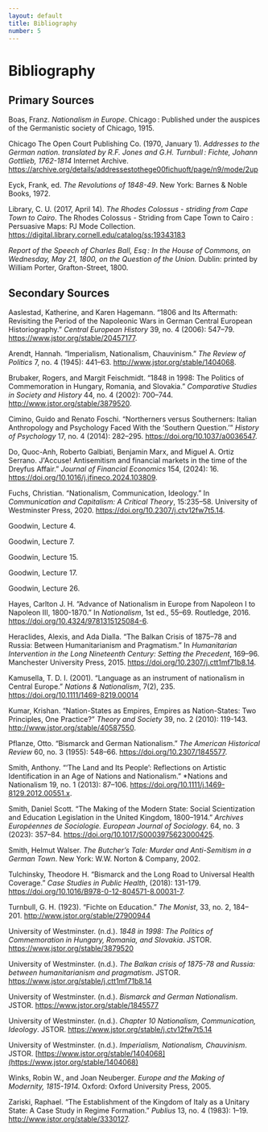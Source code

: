 ```yaml
---
layout: default
title: Bibliography
number: 5
---
```


# Bibliography

## Primary Sources

Boas, Franz. *Nationalism in Europe*. Chicago : Published under the auspices of the Germanistic society of Chicago, 1915.

Chicago The Open Court Publishing Co. (1970, January 1). *Addresses to the German nation. translated by R.F. Jones and G.H. Turnbull : Fichte, Johann Gottlieb, 1762-1814* Internet Archive. https://archive.org/details/addressestothege00fichuoft/page/n9/mode/2up

Eyck, Frank, ed. *The Revolutions of 1848-49*. New York: Barnes & Noble Books, 1972.

Library, C. U. (2017, April 14). *The Rhodes Colossus - striding from Cape Town to Cairo*. The Rhodes Colossus - Striding from Cape Town to Cairo : Persuasive Maps: PJ Mode Collection. https://digital.library.cornell.edu/catalog/ss:19343183

*Report of the Speech of Charles Ball, Esq : In the House of Commons, on Wednesday, May 21, 1800, on the Question of the Union.* Dublin: printed by William Porter, Grafton-Street, 1800.


## Secondary Sources

Aaslestad, Katherine, and Karen Hagemann. “1806 and Its Aftermath: Revisiting the Period of the Napoleonic Wars in German Central European Historiography.” *Central European History* 39, no. 4 (2006): 547–79. https://www.jstor.org/stable/20457177. 

Arendt, Hannah. “Imperialism, Nationalism, Chauvinism.” *The Review of Politics* 7, no. 4 
(1945): 441–63. http://www.jstor.org/stable/1404068.

Brubaker, Rogers, and Margit Feischmidt. “1848 in 1998: The Politics of Commemoration in 
Hungary, Romania, and Slovakia.” *Comparative Studies in Society and History* 44, no. 4 (2002): 700–744. http://www.jstor.org/stable/3879520.

Cimino, Guido and Renato Foschi. “Northerners versus Southerners: Italian Anthropology and Psychology Faced With the ‘Southern Question.’” *History of Psychology* 17, no. 4 (2014): 282–295. https://doi.org/10.1037/a0036547.

Do, Quoc-Anh, Roberto Galbiati, Benjamin Marx, and Miguel A. Ortiz Serrano. J'Accuse! Antisemitism and financial markets in the time of the Dreyfus Affair.” *Journal of Financial Economics* 154, (2024): 16. https://doi.org/10.1016/j.jfineco.2024.103809.

Fuchs, Christian. “Nationalism, Communication, Ideology.” In *Communication and Capitalism: 
A Critical Theory*, 15:235–58. University of Westminster Press, 2020. https://doi.org/10.2307/j.ctv12fw7t5.14.

Goodwin, Lecture 4.

Goodwin, Lecture 7.

Goodwin, Lecture 15.

Goodwin, Lecture 17.

Goodwin, Lecture 26.

Hayes, Carlton J. H. “Advance of Nationalism in Europe from Napoleon I to Napoleon III, 1800-1870.” In *Nationalism*, 1st ed., 55–69. Routledge, 2016. https://doi.org/10.4324/9781315125084-6. 

Heraclides, Alexis, and Ada Dialla. “The Balkan Crisis of 1875–78 and Russia: Between 
Humanitarianism and Pragmatism.” In *Humanitarian Intervention in the Long Nineteenth Century: Setting the Precedent*, 169–96. Manchester University Press, 2015. https://doi.org/10.2307/j.ctt1mf71b8.14.

Kamusella, T. D. I. (2001). “Language as an instrument of nationalism in Central Europe.” *Nations & Nationalism*, 7(2), 235. https://doi.org/10.1111/1469-8219.00014

Kumar, Krishan. “Nation-States as Empires, Empires as Nation-States: Two Principles, One Practice?” *Theory and Society* 39, no. 2 (2010): 119-143. http://www.jstor.org/stable/40587550. 

Pflanze, Otto. “Bismarck and German Nationalism.” *The American Historical Review* 60, no. 3 (1955): 548–66. https://doi.org/10.2307/1845577.

Smith, Anthony. “‘The Land and Its People’: Reflections on Artistic Identification in an Age of Nations and Nationalism.” *Nations and Nationalism 19, no. 1 (2013): 87–106. https://doi.org/10.1111/j.1469-8129.2012.00551.x. 

Smith, Daniel Scott. “The Making of the Modern State: Social Scientization and Education Legislation in the United Kingdom, 1800–1914.” *Archives Européennes de Sociologie. European Journal of Sociology*. 64, no. 3 (2023): 357–84. https://doi.org/10.1017/S0003975623000425.

Smith, Helmut Walser. *The Butcher’s Tale: Murder and Anti-Semitism in a German Town*. New York: W.W. Norton & Company, 2002. 

Tulchinsky, Theodore H. “Bismarck and the Long Road to Universal Health Coverage.” *Case Studies in Public Health*, (2018): 131-179. https://doi.org/10.1016/B978-0-12-804571-8.00031-7.

Turnbull, G. H. (1923). “Fichte on Education.” *The Monist*, 33, no. 2, 184–201. http://www.jstor.org/stable/27900944

University of Westminster. (n.d.). *1848 in 1998: The Politics of Commemoration in Hungary, Romania, and Slovakia*. JSTOR. https://www.jstor.org/stable/3879520

University of Westminster. (n.d.). *The Balkan crisis of 1875-78 and Russia: between humanitarianism and pragmatism*. JSTOR. https://www.jstor.org/stable/j.ctt1mf71b8.14

University of Westminster. (n.d.). *Bismarck and German Nationalism*. JSTOR. https://www.jstor.org/stable/1845577

University of Westminster. (n.d.). *Chapter 10 Nationalism, Communication, Ideology*. JSTOR. https://www.jstor.org/stable/j.ctv12fw7t5.14

University of Westminster. (n.d.). *Imperialism, Nationalism, Chauvinism*. JSTOR. [https://www.jstor.org/stable/1404068](https://www.jstor.org/stable/1404068)

Winks, Robin W., and Joan Neuberger. *Europe and the Making of Modernity, 1815-1914.* Oxford: Oxford University Press, 2005.

Zariski, Raphael. “The Establishment of the Kingdom of Italy as a Unitary State: A Case Study 
in Regime Formation.” *Publius* 13, no. 4 (1983): 1–19. http://www.jstor.org/stable/3330127.

